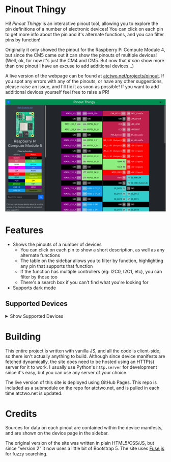 # Pinout Thingy
Hi!  *Pinout Thingy* is an interactive pinout tool, allowing you to explore the pin definitions of a number of electronic devices!  You can click on each pin to get more info about the pin and it's alternate functions, and you can filter pins by function!

Originally it only showed the pinout for the Raspberry Pi Compute Module 4, but since the CM5 came out it can show the pinouts of multiple devices!  (Well, ok, for now it's just the CM4 and CM5.  But now that _it can_ show more than one pinout I have an excuse to add additional devices...)

A live version of the webpage can be found at [atctwo.net/projects/pinout](https://atctwo.net/projects/pinout).  If you spot any errors with any of the pinouts, or have any other suggestions, please raise an issue, and I'll fix it as soon as possible!  If you want to add additional devices yourself feel free to raise a PR!

![Screenshot of the website](images/screenshot.png)

# Features
- Shows the pinouts of a number of devices
  - You can click on each pin to show a short description, as well as any alternate functions
  - The table on the sidebar allows you to filter by function, highlighting any pin that supports that function
  - If the function has multiple controllers (eg: I2C0, I2C1, etc), you can filter by those too
  - There's a search box if you can't find what you're looking for
- Supports dark mode

## Supported Devices
<details>
<summary>Show Supported Devices</summary>
<ul>
    <li><a href="https://atctwo.net/projects/pinout?device=cm4">Raspberry Pi Compute Module 4</a></li>
    <li><a href="https://atctwo.net/projects/pinout?device=cm5">Raspberry Pi Compute Module 5</a></li>
</ul>
</details>

# Building
This entire project is written with vanilla JS, and all the code is client-side, so there isn't actually anything to build.  Although since device manifests are fetched dynamically, the site does need to be hosted using an HTTP(s) server for it to work.  I usually use Python's `http.server` for development since it's easy, but you can use any server of your choice.

The live version of this site is deployed using GitHub Pages.  This repo is included as a submodule on the repo for atctwo.net, and is pulled in each time atctwo.net is updated.

# Credits
Sources for data on each pinout are contained within the device manifests, and are shown on the device page in the sidebar.

The original version of the site was written in plain HTML5/CSS/JS, but since "version 2" it now uses a little bit of Bootstrap 5.  The site uses [Fuse.js](https://www.fusejs.io/) for fuzzy searching.
